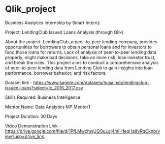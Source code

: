 # Qlik_project
Business Analytics Internship by Smart Internz

Project: LendingClub Issued Loans Analysis (through Qlik)

About the project:
LendingClub, a peer-to-peer lending company, provides opportunities for borrowers to obtain personal loans and for investors to fund those loans for returns.
Lack of analysis of peer-to-peer lending data properly, might make bad decisions, take on more risk, lose investor trust, and break the rules.
This project aims to conduct a comprehensive analysis of peer-to-peer lending data from Lending Club to gain insights into loan performance, borrower behavior, and risk factors.

Dataset link - https://www.kaggle.com/datasets/husainsb/lendingclub-issued-loans?select=lc_2016_2017.csv

Skills Required: Business Intelligence

Mentor Name: Data Analytics MP Mentor1

Project Duration: 30 Days

Video Demonstration Link - https://drive.google.com/file/d/1PfLMwchwUQOuLgi4miHfeqHa8vRqCknb/view?usp=drive_link.
